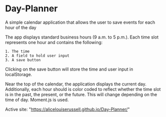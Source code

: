 # Day-Planner
A simple calendar application that allows the user to save events for each hour of the day

The app displays standard business hours (9 a.m. to 5 p.m.). Each time slot represents one hour and contains the following:

    1. The time
    2. A field to hold user input
    3. A save button

Clicking on the save button will store the time and user input in localStorage.

Near the top of the calendar, the application displays the current day. Additionally, each hour should is color coded to reflect whether the time slot is in the past, the present, or the future. This will change depending on the time of day. Moment.js is used. 

Active site: "https://alicelouiserussell.github.io/Day-Planner/"